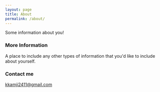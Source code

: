```yaml
---
layout: page
title: About
permalink: /about/
---
```


Some information about you!

### More Information

A place to include any other types of information that you'd like to include about yourself.

### Contact me

[kkamji2411@gmail.com](mailto:kkamji2411@gmail.com)
